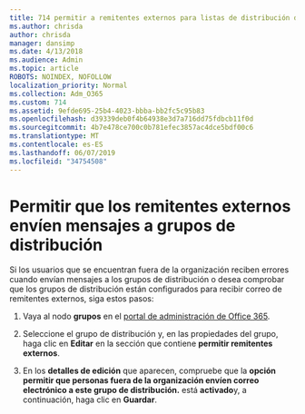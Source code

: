 ```yaml
---
title: 714 permitir a remitentes externos para listas de distribución de correo electrónico
ms.author: chrisda
author: chrisda
manager: dansimp
ms.date: 4/13/2018
ms.audience: Admin
ms.topic: article
ROBOTS: NOINDEX, NOFOLLOW
localization_priority: Normal
ms.collection: Adm_O365
ms.custom: 714
ms.assetid: 9efde695-25b4-4023-bbba-bb2fc5c95b83
ms.openlocfilehash: d39339deb0f4b64938e3d7a716dd75fdbcb11f0d
ms.sourcegitcommit: 4b7e478ce700c0b781efec3857ac4dce5bdf00c6
ms.translationtype: MT
ms.contentlocale: es-ES
ms.lasthandoff: 06/07/2019
ms.locfileid: "34754508"
---
```

# <a name="allow-external-senders-to-send-messages-to-distribution-groups"></a>Permitir que los remitentes externos envíen mensajes a grupos de distribución

Si los usuarios que se encuentran fuera de la organización reciben errores cuando envían mensajes a los grupos de distribución o desea comprobar que los grupos de distribución están configurados para recibir correo de remitentes externos, siga estos pasos:

1. Vaya al nodo **grupos** en el [portal de administración de Office 365](https://portal.office.com/adminportal/home#/groups).

2. Seleccione el grupo de distribución y, en las propiedades del grupo, haga clic en **Editar** en la sección que contiene **permitir remitentes externos**.

3. En los **detalles de edición** que aparecen, compruebe que la **opción permitir que personas fuera de la organización envíen correo electrónico a este grupo de distribución.** está **activado**y, a continuación, haga clic en **Guardar**.
